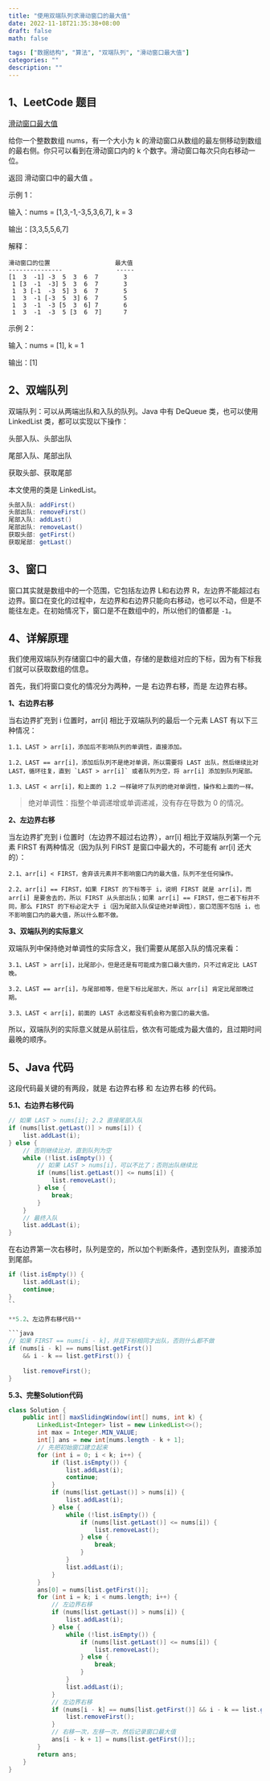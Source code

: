 ```yaml
---
title: "使用双端队列求滑动窗口的最大值"
date: 2022-11-18T21:35:38+08:00
draft: false
math: false

tags: ["数据结构", "算法", "双端队列", "滑动窗口最大值"]
categories: ""
description: ""
---
```


## 1、LeetCode 题目

[滑动窗口最大值](https://leetcode.cn/problems/sliding-window-maximum/)

给你一个整数数组 nums，有一个大小为 k 的滑动窗口从数组的最左侧移动到数组的最右侧。你只可以看到在滑动窗口内的 k 个数字。滑动窗口每次只向右移动一位。

返回 滑动窗口中的最大值 。

示例 1：

输入：nums = [1,3,-1,-3,5,3,6,7], k = 3

输出：[3,3,5,5,6,7]

解释：

```
滑动窗口的位置                  最大值
---------------               -----
[1  3  -1] -3  5  3  6  7       3
 1 [3  -1  -3] 5  3  6  7       3
 1  3 [-1  -3  5] 3  6  7       5
 1  3  -1 [-3  5  3] 6  7       5
 1  3  -1  -3 [5  3  6] 7       6
 1  3  -1  -3  5 [3  6  7]      7
```

示例 2：

输入：nums = [1], k = 1

输出：[1]

## 2、双端队列

双端队列：可以从两端出队和入队的队列。Java 中有 DeQueue 类，也可以使用 LinkedList 类，都可以实现以下操作：

头部入队、头部出队

尾部入队、尾部出队

获取头部、获取尾部

本文使用的类是 LinkedList。

```java
头部入队: addFirst()
头部出队: removeFirst()
尾部入队: addLast()
尾部出队: removeLast()
获取头部: getFirst()
获取尾部: getLast()
```

## 3、窗口

窗口其实就是数组中的一个范围，它包括左边界 L和右边界 R，左边界不能超过右边界。窗口在变化的过程中，左边界和右边界只能向右移动，也可以不动，但是不能往左走。在初始情况下，窗口是不在数组中的，所以他们的值都是 `-1`。

## 4、详解原理

我们使用双端队列存储窗口中的最大值，存储的是数组对应的下标，因为有下标我们就可以获取数组的信息。

首先，我们将窗口变化的情况分为两种，一是 右边界右移，而是 左边界右移。

**1、右边界右移**

当右边界扩充到 i 位置时，arr[i] 相比于双端队列的最后一个元素 LAST 有以下三种情况：

    1.1、LAST > arr[i]，添加后不影响队列的单调性，直接添加。

    1.2、LAST == arr[i]，添加后队列不是绝对单调，所以需要将 LAST 出队，然后继续比对 LAST，循环往复，直到 `LAST > arr[i]` 或者队列为空，将 arr[i] 添加到队列尾部。

    1.3、LAST < arr[i]，和上面的 1.2 一样破坏了队列的绝对单调性，操作和上面的一样。

> 绝对单调性：指整个单调递增或单调递减，没有存在导数为 0 的情况。

**2、左边界右移**

当左边界扩充到 i 位置时（左边界不超过右边界），arr[i] 相比于双端队列第一个元素 FIRST 有两种情况（因为队列 FIRST 是窗口中最大的，不可能有 arr[i] 还大的）：

    2.1、arr[i] < FIRST，舍弃该元素并不影响窗口内的最大值，队列不坐任何操作。

    2.2、arr[i] == FIRST，如果 FIRST 的下标等于 i，说明 FIRST 就是 arr[i]，而 arr[i] 是要舍去的，所以 FIRST 从头部出队；如果 arr[i] == FIRST，但二者下标并不同，那么 FIRST 的下标必定大于 i（因为尾部入队保证绝对单调性），窗口范围不包括 i，也不影响窗口内的最大值，所以什么都不做。

**3、双端队列的实际意义**

双端队列中保持绝对单调性的实际含义，我们需要从尾部入队的情况来看：

    3.1、LAST > arr[i]，比尾部小，但是还是有可能成为窗口最大值的，只不过肯定比 LAST 晚。

    3.2、LAST == arr[i]，与尾部相等，但是下标比尾部大，所以 arr[i] 肯定比尾部晚过期。

    3.3、LAST < arr[i]，前面的 LAST 永远都没有机会称为窗口的最大值。

所以，双端队列的实际意义就是从前往后，依次有可能成为最大值的，且过期时间最晚的顺序。

## 5、Java 代码

这段代码最关键的有两段，就是 右边界右移 和 左边界右移 的代码。



**5.1、右边界右移代码**

```java
// 如果 LAST > nums[i]; 2.2 直接尾部入队
if (nums[list.getLast()] > nums[i]) {
    list.addLast(i);
} else {
    // 否则继续比对，直到队列为空
    while (!list.isEmpty()) {
        // 如果 LAST > nums[i]，可以不比了；否则出队继续比
        if (nums[list.getLast()] <= nums[i]) {
            list.removeLast();
        } else {
            break;
        }
    }
    // 最终入队
    list.addLast(i);
}
```

在右边界第一次右移时，队列是空的，所以加个判断条件，遇到空队列，直接添加到尾部。

```java
if (list.isEmpty()) {
    list.addLast(i);
    continue;
}
``

**5.2、左边界右移代码**

```java
// 如果 FIRST == nums[i - k]，并且下标相同才出队，否则什么都不做
if (nums[i - k] == nums[list.getFirst()] 
    && i - k == list.getFirst()) {
    
    list.removeFirst();
}
```

**5.3、完整Solution代码**

```java
class Solution {
    public int[] maxSlidingWindow(int[] nums, int k) {
        LinkedList<Integer> list = new LinkedList<>();
        int max = Integer.MIN_VALUE;
        int[] ans = new int[nums.length - k + 1];
        // 先把初始窗口建立起来
        for (int i = 0; i < k; i++) {
            if (list.isEmpty()) {
                list.addLast(i);
                continue;
            }
            if (nums[list.getLast()] > nums[i]) {
                list.addLast(i);
            } else {
                while (!list.isEmpty()) {
                    if (nums[list.getLast()] <= nums[i]) {
                        list.removeLast();
                    } else {
                        break;
                    }
                }
                list.addLast(i);
            }
        }
        ans[0] = nums[list.getFirst()];
        for (int i = k; i < nums.length; i++) {
            // 左边界右移
            if (nums[list.getLast()] > nums[i]) {
                list.addLast(i);
            } else {
                while (!list.isEmpty()) {
                    if (nums[list.getLast()] <= nums[i]) {
                        list.removeLast();
                    } else {
                        break;
                    }
                }
                list.addLast(i);
            }
            // 左边界右移
            if (nums[i - k] == nums[list.getFirst()] && i - k == list.getFirst()) {
                list.removeFirst();
            }
            // 右移一次，左移一次，然后记录窗口最大值
            ans[i - k + 1] = nums[list.getFirst()];;
        }
        return ans;
    }
}
```